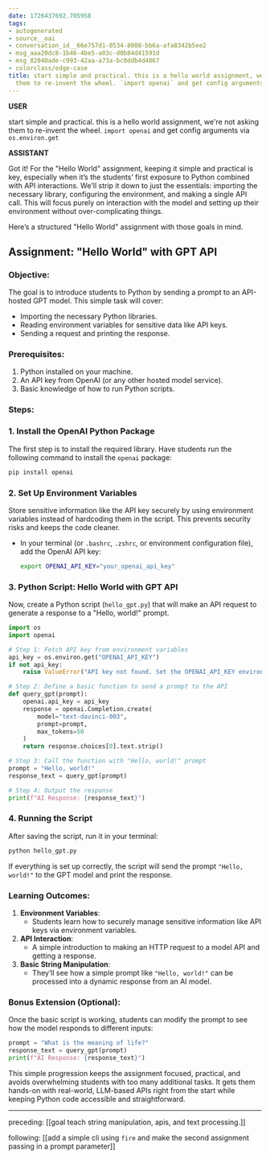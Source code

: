 ```yaml
---
date: 1726437692.705958
tags:
- autogenerated
- source__oai
- conversation_id__66e757d1-0534-8008-bb6a-afa8342b5ee2
- msg_aaa20dc8-1b46-4be5-a03c-d0b84d41591d
- msg_82040ade-c993-42aa-a73a-bc0ddb4d4867
- colorclass/edge-case
title: start simple and practical. this is a hello world assignment, we're not asking
  them to re-invent the wheel. `import openai` and get config arguments via `os.environ.get`
---
```


**USER**

start simple and practical. this is a hello world assignment, we're not asking them to re-invent the wheel. `import openai` and get config arguments via `os.environ.get`


**ASSISTANT**

Got it! For the "Hello World" assignment, keeping it simple and practical is key, especially when it’s the students’ first exposure to Python combined with API interactions. We'll strip it down to just the essentials: importing the necessary library, configuring the environment, and making a single API call. This will focus purely on interaction with the model and setting up their environment without over-complicating things.

Here’s a structured "Hello World" assignment with those goals in mind.

## Assignment: "Hello World" with GPT API

### **Objective:**
The goal is to introduce students to Python by sending a prompt to an API-hosted GPT model. This simple task will cover:
- Importing the necessary Python libraries.
- Reading environment variables for sensitive data like API keys.
- Sending a request and printing the response.

### **Prerequisites:**
1. Python installed on your machine.
2. An API key from OpenAI (or any other hosted model service).
3. Basic knowledge of how to run Python scripts.

### **Steps**:

### 1. **Install the OpenAI Python Package**
   The first step is to install the required library. Have students run the following command to install the `openai` package:
   ```bash
   pip install openai
   ```

### 2. **Set Up Environment Variables**
   Store sensitive information like the API key securely by using environment variables instead of hardcoding them in the script. This prevents security risks and keeps the code cleaner.

   - In your terminal (or `.bashrc`, `.zshrc`, or environment configuration file), add the OpenAI API key:
     ```bash
     export OPENAI_API_KEY="your_openai_api_key"
     ```

### 3. **Python Script: Hello World with GPT API**
   Now, create a Python script (`hello_gpt.py`) that will make an API request to generate a response to a "Hello, world!" prompt.

   ```python
   import os
   import openai

   # Step 1: Fetch API key from environment variables
   api_key = os.environ.get("OPENAI_API_KEY")
   if not api_key:
       raise ValueError("API key not found. Set the OPENAI_API_KEY environment variable.")

   # Step 2: Define a basic function to send a prompt to the API
   def query_gpt(prompt):
       openai.api_key = api_key
       response = openai.Completion.create(
           model="text-davinci-003",
           prompt=prompt,
           max_tokens=50
       )
       return response.choices[0].text.strip()

   # Step 3: Call the function with "Hello, world!" prompt
   prompt = "Hello, world!"
   response_text = query_gpt(prompt)

   # Step 4: Output the response
   print(f"AI Response: {response_text}")
   ```

### 4. **Running the Script**
   After saving the script, run it in your terminal:
   ```bash
   python hello_gpt.py
   ```

   If everything is set up correctly, the script will send the prompt `"Hello, world!"` to the GPT model and print the response.

### **Learning Outcomes**:
1. **Environment Variables**: 
   - Students learn how to securely manage sensitive information like API keys via environment variables.
2. **API Interaction**:
   - A simple introduction to making an HTTP request to a model API and getting a response.
3. **Basic String Manipulation**:
   - They’ll see how a simple prompt like `"Hello, world!"` can be processed into a dynamic response from an AI model.

### **Bonus Extension** (Optional):
Once the basic script is working, students can modify the prompt to see how the model responds to different inputs:
```python
prompt = "What is the meaning of life?"
response_text = query_gpt(prompt)
print(f"AI Response: {response_text}")
```

This simple progression keeps the assignment focused, practical, and avoids overwhelming students with too many additional tasks. It gets them hands-on with real-world, LLM-based APIs right from the start while keeping Python code accessible and straightforward.


---

preceding: [[goal teach string manipulation, apis, and text processing.]]  


following: [[add a simple cli using `fire` and make the second assignment passing in a prompt parameter]]